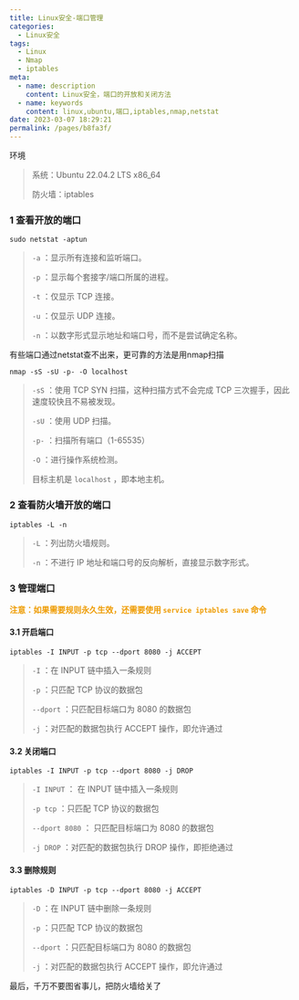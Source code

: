 ```yaml
---
title: Linux安全-端口管理
categories: 
  - Linux安全
tags: 
  - Linux
  - Nmap
  - iptables
meta: 
  - name: description
    content: Linux安全，端口的开放和关闭方法
  - name: keywords
    content: linux,ubuntu,端口,iptables,nmap,netstat
date: 2023-03-07 18:29:21
permalink: /pages/b8fa3f/
---
```




环境

> 系统：Ubuntu 22.04.2 LTS x86_64
>
> 防火墙：iptables

### 1 查看开放的端口

```shell
sudo netstat -aptun
```

> `-a` ：显示所有连接和监听端口。
>
> `-p` ：显示每个套接字/端口所属的进程。
>
> `-t` ：仅显示 TCP 连接。
>
> `-u` ：仅显示 UDP 连接。
>
> `-n` ：以数字形式显示地址和端口号，而不是尝试确定名称。

有些端口通过netstat查不出来，更可靠的方法是用nmap扫描

```shell
nmap -sS -sU -p- -O localhost
```

> `-sS` ：使用 TCP SYN 扫描，这种扫描方式不会完成 TCP 三次握手，因此速度较快且不易被发现。
>
> `-sU` ：使用 UDP 扫描。
>
> `-p-` ：扫描所有端口（1-65535）
>
> `-O` ：进行操作系统检测。
>
> 目标主机是 `localhost` ，即本地主机。

### 2 查看防火墙开放的端口

```shell
iptables -L -n
```

> `-L` ：列出防火墙规则。
>
> `-n` ：不进行 IP 地址和端口号的反向解析，直接显示数字形式。

### 3 管理端口

<strong style="color:#ee9b00">注意：如果需要规则永久生效，还需要使用 `service iptables save` 命令</strong>

#### 3.1 开启端口

```shell
iptables -I INPUT -p tcp --dport 8080 -j ACCEPT
```

> `-I` ：在 INPUT 链中插入一条规则
>
> `-p` ：只匹配 TCP 协议的数据包
>
> `--dport` ：只匹配目标端口为 8080 的数据包
>
> `-j` ：对匹配的数据包执行 ACCEPT 操作，即允许通过

#### 3.2 关闭端口

```shell
iptables -I INPUT -p tcp --dport 8080 -j DROP
```

> `-I INPUT` ： 在 INPUT 链中插入一条规则
>
> `-p tcp` ：只匹配 TCP 协议的数据包
>
> `--dport 8080` ： 只匹配目标端口为 8080 的数据包
>
> `-j DROP` ：对匹配的数据包执行 DROP 操作，即拒绝通过

#### 3.3 删除规则

```shell
iptables -D INPUT -p tcp --dport 8080 -j ACCEPT
```

> `-D` ：在 INPUT 链中删除一条规则
>
> `-p` ：只匹配 TCP 协议的数据包
>
> `--dport` ：只匹配目标端口为 8080 的数据包
>
> `-j` ：对匹配的数据包执行 ACCEPT 操作，即允许通过

最后，千万不要图省事儿，把防火墙给关了
